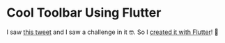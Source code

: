 # Cool Toolbar Using Flutter

I saw [this tweet](https://twitter.com/jmtrivedi/status/1517561485622321152) and I saw a challenge in it 🤓. So I [created it with Flutter](https://twitter.com/roaakdm/status/1518444457569492992)! 🚀

